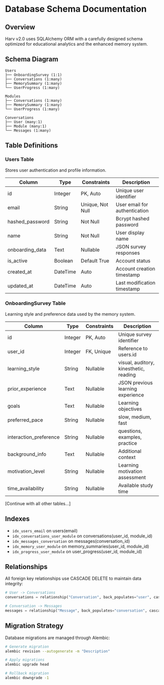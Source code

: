 # Database Schema Documentation

## Overview

Harv v2.0 uses SQLAlchemy ORM with a carefully designed schema optimized for educational analytics and the enhanced memory system.

## Schema Diagram

```
Users
├── OnboardingSurvey (1:1)
├── Conversations (1:many)
├── MemorySummary (1:many)
└── UserProgress (1:many)

Modules
├── Conversations (1:many)
├── MemorySummary (1:many)
└── UserProgress (1:many)

Conversations
├── User (many:1)
├── Module (many:1)
└── Messages (1:many)
```

## Table Definitions

### Users Table
Stores user authentication and profile information.

| Column | Type | Constraints | Description |
|--------|------|-------------|-------------|
| id | Integer | PK, Auto | Unique user identifier |
| email | String | Unique, Not Null | User email for authentication |
| hashed_password | String | Not Null | Bcrypt hashed password |
| name | String | Not Null | User display name |
| onboarding_data | Text | Nullable | JSON survey responses |
| is_active | Boolean | Default True | Account status |
| created_at | DateTime | Auto | Account creation timestamp |
| updated_at | DateTime | Auto | Last modification timestamp |

### OnboardingSurvey Table
Learning style and preference data used by the memory system.

| Column | Type | Constraints | Description |
|--------|------|-------------|-------------|
| id | Integer | PK, Auto | Unique survey identifier |
| user_id | Integer | FK, Unique | Reference to users.id |
| learning_style | String | Nullable | visual, auditory, kinesthetic, reading |
| prior_experience | Text | Nullable | JSON previous learning experience |
| goals | Text | Nullable | Learning objectives |
| preferred_pace | String | Nullable | slow, medium, fast |
| interaction_preference | String | Nullable | questions, examples, practice |
| background_info | Text | Nullable | Additional context |
| motivation_level | String | Nullable | Learning motivation assessment |
| time_availability | String | Nullable | Available study time |

[Continue with all other tables...]

## Indexes

- `idx_users_email` on users(email)
- `idx_conversations_user_module` on conversations(user_id, module_id)
- `idx_messages_conversation` on messages(conversation_id)
- `idx_memory_user_module` on memory_summaries(user_id, module_id)
- `idx_progress_user_module` on user_progress(user_id, module_id)

## Relationships

All foreign key relationships use CASCADE DELETE to maintain data integrity:

```python
# User -> Conversations
conversations = relationship("Conversation", back_populates="user", cascade="all, delete-orphan")

# Conversation -> Messages  
messages = relationship("Message", back_populates="conversation", cascade="all, delete-orphan")
```

## Migration Strategy

Database migrations are managed through Alembic:

```bash
# Generate migration
alembic revision --autogenerate -m "Description"

# Apply migrations
alembic upgrade head

# Rollback migration
alembic downgrade -1
```
